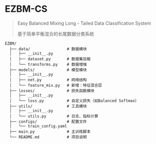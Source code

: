 # EZBM-CS

> Easy Balanced Mixing Long - Tailed Data Classification System
>
> 基于简单平衡混合的长尾数据分类系统

```
EZBM/
  ├── data/                # 数据模块
  │   ├── __init__.py
  │   ├── dataset.py       # 数据集加载
  │   └── transforms.py    # 数据增强
  ├── models/              # 模型模块
  │   ├── __init__.py
  │   ├── net.py           # 网络结构
  │   └── feature_mix.py   # 新增：特征混合层
  ├── losses/              # 损失函数模块
  │   ├── __init__.py
  │   └── loss.py          # 自定义损失（如Balanced Softmax）
  ├── utils/               # 工具模块
  │   ├── __init__.py
  │   └── utils.py         # 日志、指标计算
  ├── configs/             # 配置文件
  │   └── train_config.yaml
  ├── main.py              # 主训练脚本
  └── README.md            # 项目说明
```
